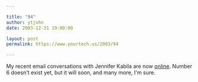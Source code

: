 ```yaml
---

title: "94"
author: ytjohn
date: 2003-12-31 19:00:00

layout: post
permalink: https://www.yourtech.us/2003/94

---
```

My recent email conversations with Jennifer Kabila are now <a href="/kabila1.php">online</a>.  Number 6 doesn't exist yet, but it will soon, and many more, I'm sure.
